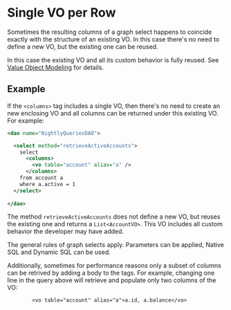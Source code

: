 # Single VO per Row

Sometimes the resulting columns of a graph select happens to coincide exactly with the structure of 
an existing VO. In this case there's no need to define a new VO, but the existing one can be reused. 

In this case the existing VO and all its custom behavior is fully reused. See
[Value Object Modeling](../crud/value-object-modeling.md) for details.


## Example

If the `<columns>` tag includes a single VO, then there's no need to create an new enclosing VO and
all columns can be returned under this existing VO. For example:

```xml
<dao name="NightlyQueriesDAO">

  <select method="retrieveActiveAccounts">
    select
      <columns>
        <vo table="account" alias="a" />
      </columns>
    from account a
    where a.active = 1
  </select>
  
</dao>
```

The method `retrieveActiveAccounts` does not define a new VO, but reuses the existing one and returns
a `List<AccountVO>`. This VO includes all custom behavior the developer may have added.

The general rules of graph selects apply. Parameters can be applied, Native SQL and Dynamic SQL can be used.

Additionally, sometimes for performance reasons only a subset of columns can be retrived by adding a body 
to the tags. For example, changing one line in the query above will retrieve and populate only two columns
of the VO:

```
        <vo table="account" alias="a">a.id, a.balance</vo>
```

